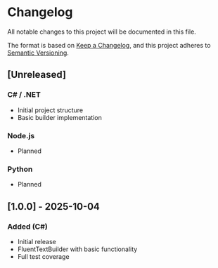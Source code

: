 # Changelog

All notable changes to this project will be documented in this file.

The format is based on [Keep a Changelog](https://keepachangelog.com/en/1.0.0/),
and this project adheres to [Semantic Versioning](https://semver.org/spec/v2.0.0.html).

## [Unreleased]

### C# / .NET
- Initial project structure
- Basic builder implementation

### Node.js
- Planned

### Python
- Planned

## [1.0.0] - 2025-10-04

### Added (C#)
- Initial release
- FluentTextBuilder with basic functionality
- Full test coverage
